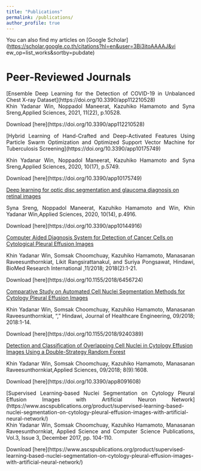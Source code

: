 ```yaml
---
title: "Publications"
permalink: /publications/
author_profile: true
---
```

You can also find my articles on [Google Scholar](https://scholar.google.co.th/citations?hl=en&user=3Bi3itoAAAAJ&vi ew_op=list_works&sortby=pubdate)<br/>

# Peer-Reviewed Journals
<p align="justify">[Ensemble Deep Learning for the Detection of COVID-19 in Unbalanced Chest X-ray Dataset](https://doi.org/10.3390/app112210528) <br/>
Khin Yadanar Win, Noppadol Maneerat, Kazuhiko Hamamoto and Syna Sreng,Applied Sciences, 2021, 11(22), p.10528.</p>
Download [here](https://doi.org/10.3390/app112210528)<br/>

<p align="justify">[Hybrid Learning of Hand-Crafted and Deep-Activated Features Using Particle Swarm Optimization and Optimized Support Vector Machine for Tuberculosis Screening](https://doi.org/10.3390/app10175749)</p>
<p align="justify">Khin Yadanar Win, Noppadol Maneerat, Kazuhiko Hamamoto and Syna Sreng,Applied Sciences, 2020, 10(17), p.5749.</p>
Download [here](https://doi.org/10.3390/app10175749)<br/> 

[Deep learning for optic disc segmentation and glaucoma diagnosis on retinal images](https://doi.org/10.3390/app10144916) <br/>
<p align="justify">Syna Sreng, Noppadol Maneerat, Kazuhiko Hamamoto and Win, Khin Yadanar Win,Applied Sciences, 2020, 10(14), p.4916.</p>
Download [here](https://doi.org/10.3390/app10144916)<br/>

[Computer Aided Diagnosis System for Detection of Cancer Cells on Cytological Pleural Effusion Images](https://doi.org/10.1155/2018/6456724)<br/>
<p align="justify">Khin Yadanar Win, Somsak Choomchuay, Kazuhiko Hamamoto, Manasanan Raveesunthornkiat, Likit Rangsirattanakul, and Suriya Pongsawat, Hindawi, BioMed Research International ,11/2018; 2018(2):1-21.</p>
Download [here](https://doi.org/10.1155/2018/6456724)<br/>

[Comparative Study on Automated Cell Nuclei Segmentation Methods for Cytology Pleural Effusion Images](https://doi.org/10.1155/2018/9240389)<br/>
<p align="justify">Khin Yadanar Win, Somsak Choomchuay, Kazuhiko Hamamoto, Manasanan Raveesunthornkiat, “,” Hindawi, Journal of Healthcare Engineering, 09/2018; 2018:1-14.</p>
Download [here](https://doi.org/10.1155/2018/9240389)<br/>

[Detection and Classification of Overlapping Cell Nuclei in Cytology Effusion Images Using a Double-Strategy Random Forest](https://doi.org/10.3390/app8091608)<br/>
<p align="justify">Khin Yadanar Win, Somsak Choomchuay, Kazuhiko Hamamoto, Manasanan Raveesunthornkiat,Applied Sciences, 09/2018; 8(9):1608.</p>
Download [here](https://doi.org/10.3390/app8091608)<br/>

<p align="justify">[Supervised Learning-based Nuclei Segmentation on Cytology Pleural Effusion Images with Artificial Neuron Network](https://www.ascspublications.org/product/supervised-learning-based-nuclei-segmentation-on-cytology-pleural-effusion-images-with-artificial-neural-network/)<br/>
Khin Yadanar Win, Somsak Choomchuay, Kazuhiko Hamamoto, Manasanan Raveesunthornkiat, Applied Science and Computer Science Publications, Vol.3, Issue 3, December 2017, pp. 104-110.</p>
Download [here](https://www.ascspublications.org/product/supervised-learning-based-nuclei-segmentation-on-cytology-pleural-effusion-images-with-artificial-neural-network/)

